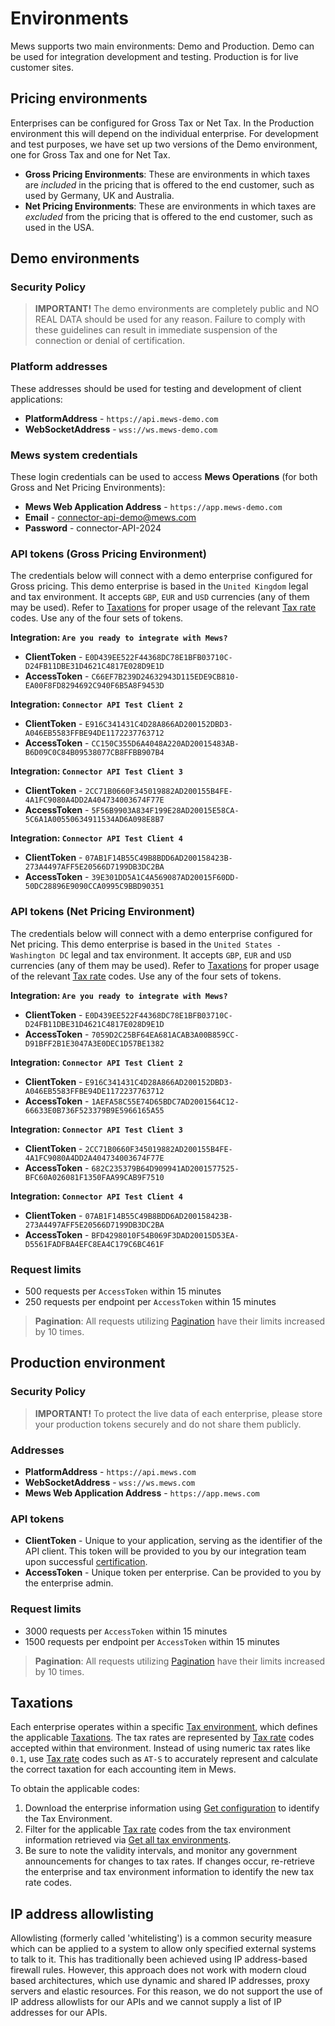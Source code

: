 # Environments

Mews supports two main environments: Demo and Production. Demo can be used for integration development and testing.
Production is for live customer sites.

## Pricing environments

Enterprises can be configured for Gross Tax or Net Tax. In the Production environment this will depend on the individual enterprise.
For development and test purposes, we have set up two versions of the Demo environment, one for Gross Tax and one for Net Tax.

* **Gross Pricing Environments**: These are environments in which taxes are *included* in the pricing that is offered to the end customer, such as used by Germany, UK and Australia.
* **Net Pricing Environments**: These are environments in which taxes are *excluded* from the pricing that is offered to the end customer, such as used in the USA.

## Demo environments

### Security Policy

> **IMPORTANT!** The demo environments are completely public and NO REAL DATA should be used for any reason. Failure to comply with these guidelines can result in immediate suspension of the connection or denial of certification.

### Platform addresses

These addresses should be used for testing and development of client applications:

* **PlatformAddress** - `https://api.mews-demo.com`
* **WebSocketAddress** - `wss://ws.mews-demo.com`

### Mews system credentials

These login credentials can be used to access __Mews Operations__ (for both Gross and Net Pricing Environments):

* **Mews Web Application Address** - `https://app.mews-demo.com`
* **Email** - connector-api-demo@mews.com
* **Password** - connector-API-2024

### API tokens (Gross Pricing Environment)

The credentials below will connect with a demo enterprise configured for Gross pricing. This demo enterprise is based in the `United Kingdom` legal and tax environment. It accepts `GBP`, `EUR` and `USD` currencies (any of them may be used). Refer to [Taxations](#taxations) for proper usage of the relevant [Tax rate](../operations/taxations.md#tax-rate) codes. Use any of the four sets of tokens.

**Integration: `Are you ready to integrate with Mews?`**
* **ClientToken** - `E0D439EE522F44368DC78E1BFB03710C-D24FB11DBE31D4621C4817E028D9E1D`
* **AccessToken** - `C66EF7B239D24632943D115EDE9CB810-EA00F8FD8294692C940F6B5A8F9453D`

**Integration: `Connector API Test Client 2`**
* **ClientToken** - `E916C341431C4D28A866AD200152DBD3-A046EB5583FFBE94DE1172237763712`
* **AccessToken** - `CC150C355D6A4048A220AD20015483AB-B6D09C0C84B09538077CB8FFBB907B4`

**Integration: `Connector API Test Client 3`**
* **ClientToken** - `2CC71B0660F345019882AD200155B4FE-4A1FC9080A4DD2A404734003674F77E`
* **AccessToken** - `5F56B9903A834F199E28AD20015E58CA-5C6A1A00550634911534AD6A098E8B7`

**Integration: `Connector API Test Client 4`**
* **ClientToken** - `07AB1F14B55C49B8BDD6AD200158423B-273A4497AFF5E20566D7199DB3DC2BA`
* **AccessToken** - `39E301DD5A1C4A569087AD20015F60DD-50DC28896E9090CCA0995C9BBD90351`

### API tokens (Net Pricing Environment)

The credentials below will connect with a demo enterprise configured for Net pricing. This demo enterprise is based in the `United States - Washington DC` legal and tax environment. It accepts `GBP`, `EUR` and `USD` currencies (any of them may be used). Refer to [Taxations](#taxations) for proper usage of the relevant [Tax rate](../operations/taxations.md#tax-rate) codes. Use any of the four sets of tokens.

**Integration: `Are you ready to integrate with Mews?`**
* **ClientToken** - `E0D439EE522F44368DC78E1BFB03710C-D24FB11DBE31D4621C4817E028D9E1D`
* **AccessToken** - `7059D2C25BF64EA681ACAB3A00B859CC-D91BFF2B1E3047A3E0DEC1D57BE1382`

**Integration: `Connector API Test Client 2`**
* **ClientToken** - `E916C341431C4D28A866AD200152DBD3-A046EB5583FFBE94DE1172237763712`
* **AccessToken** - `1AEFA58C55E74D65BDC7AD2001564C12-66633E0B736F523379B9E5966165A55`

**Integration: `Connector API Test Client 3`**
* **ClientToken** - `2CC71B0660F345019882AD200155B4FE-4A1FC9080A4DD2A404734003674F77E`
* **AccessToken** - `682C235379B64D909941AD2001577525-BFC60A026081F1350FAA99CAB9F7510`

**Integration: `Connector API Test Client 4`**
* **ClientToken** - `07AB1F14B55C49B8BDD6AD200158423B-273A4497AFF5E20566D7199DB3DC2BA`
* **AccessToken** - `BFD4298010F54B069F3DAD20015D53EA-D5561FADFBA4EFC8EA4C179C6BC461F`

### Request limits

* 500 requests per `AccessToken` within 15 minutes
* 250 requests per endpoint per `AccessToken` within 15 minutes

> **Pagination**: All requests utilizing [Pagination](pagination.md) have their limits increased by 10 times.

## Production environment

### Security Policy

> **IMPORTANT!** To protect the live data of each enterprise, please store your production tokens securely and do not share them publicly.

### Addresses

* **PlatformAddress** - `https://api.mews.com`
* **WebSocketAddress** - `wss://ws.mews.com`
* **Mews Web Application Address** - `https://app.mews.com`

### API tokens

* **ClientToken** - Unique to your application, serving as the identifier of the API client. This token will be provided to you by our integration team upon successful [certification](../your-journey/README.md).
* **AccessToken** - Unique token per enterprise. Can be provided to you by the enterprise admin.

### Request limits

* 3000 requests per `AccessToken` within 15 minutes
* 1500 requests per endpoint per `AccessToken` within 15 minutes

> **Pagination**: All requests utilizing [Pagination](pagination.md) have their limits increased by 10 times.

## Taxations

Each enterprise operates within a specific [Tax environment](../operations/taxenvironments.md#tax-environment), which defines the applicable [Taxations](../operations/taxations.md#taxation). The tax rates are represented by [Tax rate](../operations/taxations.md#tax-rate) codes accepted within that environment.
Instead of using numeric tax rates like `0.1`, use [Tax rate](../operations/taxations.md#tax-rate) codes such as `AT-S` to accurately represent and calculate the correct taxation for each accounting item in Mews.

To obtain the applicable codes:

1. Download the enterprise information using [Get configuration](../operations/configuration.md#get-configuration) to identify the Tax Environment.
2. Filter for the applicable [Tax rate](../operations/taxations.md#tax-rate) codes from the tax environment information retrieved via [Get all tax environments](../operations/taxenvironments.md#get-all-tax-environments).
3. Be sure to note the validity intervals, and monitor any government announcements for changes to tax rates. If changes occur, re-retrieve the enterprise and tax environment information to identify the new tax rate codes.

## IP address allowlisting

Allowlisting (formerly called 'whitelisting') is a common security measure which can be applied to a system to allow only specified external systems to talk to it. This has traditionally been achieved using IP address-based firewall rules. However, this approach does not work with modern cloud based architectures, which use dynamic and shared IP addresses, proxy servers and elastic resources. For this reason, we do not support the use of IP address allowlists for our APIs and we cannot supply a list of IP addresses for our APIs.
